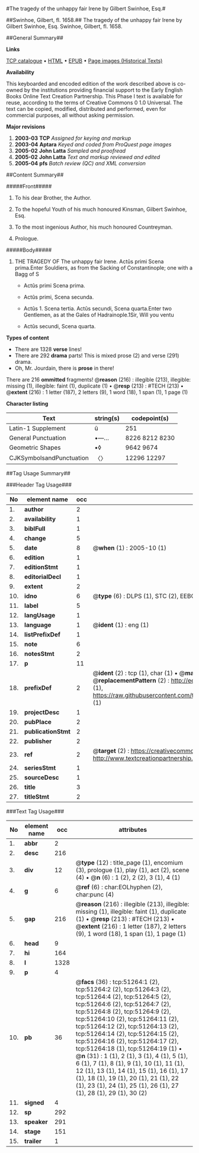 #The tragedy of the unhappy fair Irene by Gilbert Swinhoe, Esq.#

##Swinhoe, Gilbert, fl. 1658.##
The tragedy of the unhappy fair Irene by Gilbert Swinhoe, Esq.
Swinhoe, Gilbert, fl. 1658.

##General Summary##

**Links**

[TCP catalogue](http://www.ota.ox.ac.uk/tcp/)  • 
[HTML](http://tei.it.ox.ac.uk/tcp/Texts-HTML/free/A62/A62038.html)  • 
[EPUB](http://tei.it.ox.ac.uk/tcp/Texts-EPUB/free/A62/A62038.epub) • 
[Page images (Historical Texts)](https://data.historicaltexts.jisc.ac.uk/view?pubId=eebo-11940674e&pageId=eebo-11940674e-51264-1)

**Availability**

This keyboarded and encoded edition of the
	       work described above is co-owned by the institutions
	       providing financial support to the Early English Books
	       Online Text Creation Partnership. This Phase I text is
	       available for reuse, according to the terms of Creative
	       Commons 0 1.0 Universal. The text can be copied,
	       modified, distributed and performed, even for
	       commercial purposes, all without asking permission.

**Major revisions**

1. __2003-03__ __TCP__ *Assigned for keying and markup*
1. __2003-04__ __Aptara__ *Keyed and coded from ProQuest page images*
1. __2005-02__ __John Latta__ *Sampled and proofread*
1. __2005-02__ __John Latta__ *Text and markup reviewed and edited*
1. __2005-04__ __pfs__ *Batch review (QC) and XML conversion*

##Content Summary##

#####Front#####

1. To his dear Brother, the Author.

1. To the hopeful Youth of his much honoured Kinsman,
Gilbert Swinhoe, Esq.

1. To the most ingenious Author, his
much honoured Countreyman.

1. Prologue.

#####Body#####

1. THE
TRAGEDY
OF
The unhappy fair Irene.
Actûs primi Scena prima.Enter Souldiers, as from the Sacking of Constantinople; one
with a Bagg of S
      * Actûs primi Scena prima.

      * Actûs primi, Scena secunda.

      * Actûs 1. Scena tertia.
Actûs secundi, Scena quarta.Enter two Gentlemen, as at the Gales of Hadrainople.1Sir, Will you ventu
      * Actûs secundi, Scena quarta.

**Types of content**

  * There are 1328 **verse** lines!
  * There are 292 **drama** parts! This is mixed prose (2) and verse (291) drama.
  * Oh, Mr. Jourdain, there is **prose** in there!

There are 216 **ommitted** fragments! 
 @__reason__ (216) : illegible (213), illegible: missing (1), illegible: faint (1), duplicate (1)  •  @__resp__ (213) : #TECH (213)  •  @__extent__ (216) : 1 letter (187), 2 letters (9), 1 word (18), 1 span (1), 1 page (1)

**Character listing**


|Text|string(s)|codepoint(s)|
|---|---|---|
|Latin-1 Supplement|û|251|
|General Punctuation|•—…|8226 8212 8230|
|Geometric Shapes|▪◊|9642 9674|
|CJKSymbolsandPunctuation|〈〉|12296 12297|

##Tag Usage Summary##

###Header Tag Usage###

|No|element name|occ|attributes|
|---|---|---|---|
|1.|__author__|2||
|2.|__availability__|1||
|3.|__biblFull__|1||
|4.|__change__|5||
|5.|__date__|8| @__when__ (1) : 2005-10 (1)|
|6.|__edition__|1||
|7.|__editionStmt__|1||
|8.|__editorialDecl__|1||
|9.|__extent__|2||
|10.|__idno__|6| @__type__ (6) : DLPS (1), STC (2), EEBO-CITATION (1), OCLC (1), VID (1)|
|11.|__label__|5||
|12.|__langUsage__|1||
|13.|__language__|1| @__ident__ (1) : eng (1)|
|14.|__listPrefixDef__|1||
|15.|__note__|6||
|16.|__notesStmt__|2||
|17.|__p__|11||
|18.|__prefixDef__|2| @__ident__ (2) : tcp (1), char (1)  •  @__matchPattern__ (2) : ([0-9\-]+):([0-9IVX]+) (1), (.+) (1)  •  @__replacementPattern__ (2) : http://eebo.chadwyck.com/downloadtiff?vid=$1&page=$2 (1), https://raw.githubusercontent.com/textcreationpartnership/Texts/master/tcpchars.xml#$1 (1)|
|19.|__projectDesc__|1||
|20.|__pubPlace__|2||
|21.|__publicationStmt__|2||
|22.|__publisher__|2||
|23.|__ref__|2| @__target__ (2) : https://creativecommons.org/publicdomain/zero/1.0/ (1), http://www.textcreationpartnership.org/docs/. (1)|
|24.|__seriesStmt__|1||
|25.|__sourceDesc__|1||
|26.|__title__|3||
|27.|__titleStmt__|2||


###Text Tag Usage###

|No|element name|occ|attributes|
|---|---|---|---|
|1.|__abbr__|2||
|2.|__desc__|216||
|3.|__div__|12| @__type__ (12) : title_page (1), encomium (3), prologue (1), play (1), act (2), scene (4)  •  @__n__ (6) : 1 (2), 2 (2), 3 (1), 4 (1)|
|4.|__g__|6| @__ref__ (6) : char:EOLhyphen (2), char:punc (4)|
|5.|__gap__|216| @__reason__ (216) : illegible (213), illegible: missing (1), illegible: faint (1), duplicate (1)  •  @__resp__ (213) : #TECH (213)  •  @__extent__ (216) : 1 letter (187), 2 letters (9), 1 word (18), 1 span (1), 1 page (1)|
|6.|__head__|9||
|7.|__hi__|164||
|8.|__l__|1328||
|9.|__p__|4||
|10.|__pb__|36| @__facs__ (36) : tcp:51264:1 (2), tcp:51264:2 (2), tcp:51264:3 (2), tcp:51264:4 (2), tcp:51264:5 (2), tcp:51264:6 (2), tcp:51264:7 (2), tcp:51264:8 (2), tcp:51264:9 (2), tcp:51264:10 (2), tcp:51264:11 (2), tcp:51264:12 (2), tcp:51264:13 (2), tcp:51264:14 (2), tcp:51264:15 (2), tcp:51264:16 (2), tcp:51264:17 (2), tcp:51264:18 (1), tcp:51264:19 (1)  •  @__n__ (31) : 1 (1), 2 (1), 3 (1), 4 (1), 5 (1), 6 (1), 7 (1), 8 (1), 9 (1), 10 (1), 11 (1), 12 (1), 13 (1), 14 (1), 15 (1), 16 (1), 17 (1), 18 (1), 19 (1), 20 (1), 21 (1), 22 (1), 23 (1), 24 (1), 25 (1), 26 (1), 27 (1), 28 (1), 29 (1), 30 (2)|
|11.|__signed__|4||
|12.|__sp__|292||
|13.|__speaker__|291||
|14.|__stage__|151||
|15.|__trailer__|1||
